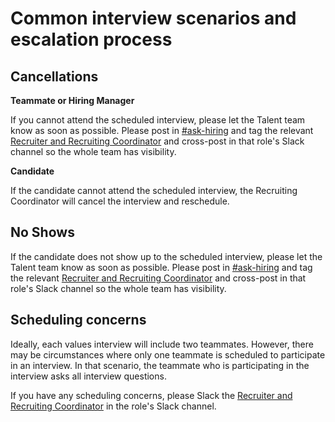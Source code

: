 # Common interview scenarios and escalation process

## Cancellations

**Teammate or Hiring Manager**

If you cannot attend the scheduled interview, please let the Talent team know as soon as possible. Please post in [#ask-hiring](https://sourcegraph.slack.com/app_redirect?channel=ask-hiring) and tag the relevant [Recruiter and Recruiting Coordinator](../../teamalignment.md) and cross-post in that role's Slack channel so the whole team has visibility.

**Candidate**

If the candidate cannot attend the scheduled interview, the Recruiting Coordinator will cancel the interview and reschedule.

## No Shows

If the candidate does not show up to the scheduled interview, please let the Talent team know as soon as possible. Please post in [#ask-hiring](https://sourcegraph.slack.com/app_redirect?channel=ask-hiring) and tag the relevant [Recruiter and Recruiting Coordinator](../../teamalignment.md) and cross-post in that role's Slack channel so the whole team has visibility.

## Scheduling concerns

Ideally, each values interview will include two teammates. However, there may be circumstances where only one teammate is scheduled to participate in an interview. In that scenario, the teammate who is participating in the interview asks all interview questions.

If you have any scheduling concerns, please Slack the [Recruiter and Recruiting Coordinator](../../teamalignment.md) in the role's Slack channel.

